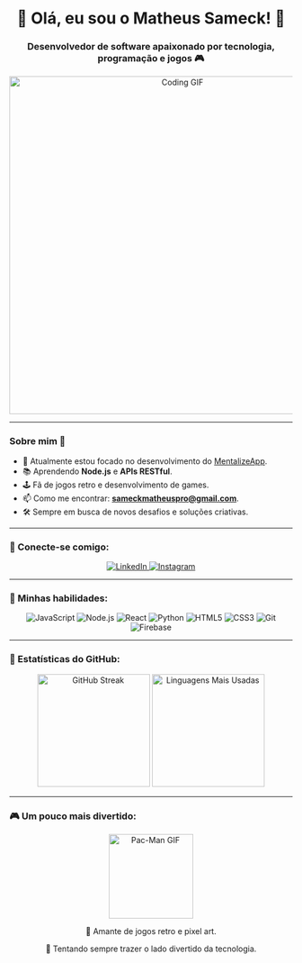 <h1 align="center">👾 Olá, eu sou o Matheus Sameck! 🚀</h1>
<h3 align="center">Desenvolvedor de software apaixonado por tecnologia, programação e jogos 🎮</h3>

<div align="center">
    <img src="https://i.imgur.com/zPepxrV.gif" width="600" alt="Coding GIF"/>
</div>

---

### Sobre mim 👋
- 🎯 Atualmente estou focado no desenvolvimento do [MentalizeApp](https://github.com/sameckmatheus/MentalizeApp).
- 📚 Aprendendo **Node.js** e **APIs RESTful**.
- 🕹️ Fã de jogos retro e desenvolvimento de games.
- 📫 Como me encontrar: **sameckmatheuspro@gmail.com**.
- 🛠️ Sempre em busca de novos desafios e soluções criativas.

---

### 🔗 Conecte-se comigo:
<p align="center">
    <a href="https://linkedin.com/in/sameckmatheus" target="_blank">
        <img src="https://img.shields.io/badge/LinkedIn-0A66C2?style=for-the-badge&logo=linkedin&logoColor=white" alt="LinkedIn"/>
    </a>
    <a href="https://instagram.com/matheusoliveira.ss" target="_blank">
        <img src="https://img.shields.io/badge/Instagram-E4405F?style=for-the-badge&logo=instagram&logoColor=white" alt="Instagram"/>
    </a>
</p>

---

### 🚀 Minhas habilidades:
<div align="center">
    <img src="https://img.shields.io/badge/JavaScript-F7DF1E?style=for-the-badge&logo=javascript&logoColor=black" alt="JavaScript"/>
    <img src="https://img.shields.io/badge/Node.js-339933?style=for-the-badge&logo=nodedotjs&logoColor=white" alt="Node.js"/>
    <img src="https://img.shields.io/badge/React-61DAFB?style=for-the-badge&logo=react&logoColor=black" alt="React"/>
    <img src="https://img.shields.io/badge/Python-3776AB?style=for-the-badge&logo=python&logoColor=white" alt="Python"/>
    <img src="https://img.shields.io/badge/HTML-E34F26?style=for-the-badge&logo=html5&logoColor=white" alt="HTML5"/>
    <img src="https://img.shields.io/badge/CSS-1572B6?style=for-the-badge&logo=css3&logoColor=white" alt="CSS3"/>
    <img src="https://img.shields.io/badge/Git-F05032?style=for-the-badge&logo=git&logoColor=white" alt="Git"/>
    <img src="https://img.shields.io/badge/Firebase-FFCA28?style=for-the-badge&logo=firebase&logoColor=black" alt="Firebase"/>
</div>

---

### 🌟 Estatísticas do GitHub:
<p align="center">
    <img src="https://github-readme-streak-stats.herokuapp.com/?user=sameckmatheus&theme=radical" alt="GitHub Streak" height="200">
    <img src="https://github-readme-stats.vercel.app/api/top-langs/?username=sameckmatheus&layout=compact&theme=radical" alt="Linguagens Mais Usadas" height="200">
</p>

---

### 🎮 Um pouco mais divertido:
<p align="center">
    <img src="https://media.giphy.com/media/13HgwGsXF0aiGY/giphy.gif" width="150" alt="Pac-Man GIF"/>
</p>
<div align="center">
    <p>🔹 Amante de jogos retro e pixel art.</p>
    <p>🔹 Tentando sempre trazer o lado divertido da tecnologia.</p>
</div>
